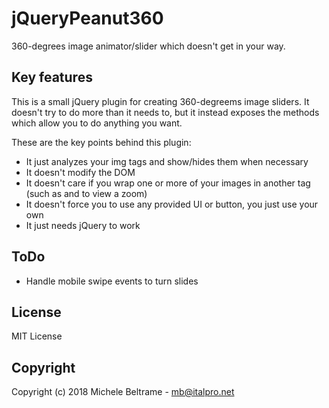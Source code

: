 # jQueryPeanut360

360-degrees image animator/slider which doesn't get in your way.

## Key features

This is a small jQuery plugin for creating 360-degreems image sliders. It doesn't try to do more than it needs to, but it instead exposes the methods which allow you to do anything you want.

These are the key points behind this plugin:

 - It just analyzes your img tags and show/hides them when necessary
 - It doesn't modify the DOM
 - It doesn't care if you wrap one or more of your images in another tag (such as and <a> to view a zoom)
 - It doesn't force you to use any provided UI or button, you just use your own
 - It just needs jQuery to work

## ToDo

 - Handle mobile swipe events to turn slides

## License

MIT License

## Copyright

Copyright (c) 2018 Michele Beltrame - mb@italpro.net
